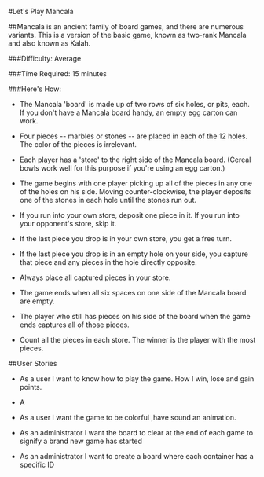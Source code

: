 #Let's Play Mancala

##Mancala is an ancient family of board games, and there are numerous variants. This is a version of the basic game, known as two-rank Mancala and also known as Kalah.

###Difficulty: Average

###Time Required: 15 minutes

###Here's How:

- The Mancala 'board' is made up of two rows of six holes, or pits, each. If you don't have a Mancala board handy, an empty egg carton can work.

- Four pieces -- marbles or stones -- are placed in each of the 12 holes. The color of the pieces is irrelevant.

- Each player has a 'store' to the right side of the Mancala board. (Cereal bowls work well for this purpose if you're using an egg carton.)

- The game begins with one player picking up all of the pieces in any one of the holes on his side.
Moving counter-clockwise, the player deposits one of the stones in each hole until the stones run out.

- If you run into your own store, deposit one piece in it. If you run into your opponent's store, skip it.

- If the last piece you drop is in your own store, you get a free turn.

- If the last piece you drop is in an empty hole on your side, you capture that piece and any pieces in the hole directly opposite.

- Always place all captured pieces in your store.

- The game ends when all six spaces on one side of the Mancala board are empty.

- The player who still has pieces on his side of the board when the game ends captures all of those pieces.

- Count all the pieces in each store. The winner is the player with the most pieces.


##User Stories

- As a user I want to know how to play the game. How I win, lose and gain points.

- A

- As a user I want the game to be colorful ,have sound an animation.

- As an administrator I want the board to clear at the end of each game to signify a brand new game has started

- As an administrator I want to create a board where each container has a specific ID

